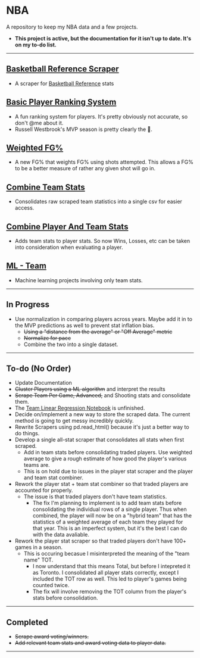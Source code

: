 # NBA
A repository to keep my NBA data and a few projects.

- __This project is active, but the documentation for it isn't up to date. It's on my to-do list.__

---

## [Basketball Reference Scraper](https://github.com/Kallbrig/NBA/tree/main/Basketball%20Reference%20Stat%20Scraper)
+ A scraper for [Basketball Reference](https://www.basketball-reference.com/) stats

## [Basic Player Ranking System](https://github.com/Kallbrig/NBA/tree/main/Basic%20Player%20Ranking%20System)
+ A fun ranking system for players. It's pretty obviously not accurate, so don't @me about it.
+ Russell Westbrook's MVP season is pretty clearly the 🐐.

## [Weighted FG%](https://github.com/Kallbrig/NBA/tree/main/Weighted%20FG%25)
+ A new FG% that weights FG% using shots attempted. This allows a FG% to be a better measure of rather any given shot will go in.

## [Combine Team Stats](https://github.com/Kallbrig/NBA/tree/main/Combine%20Team%20Stats)
+ Consolidates raw scraped team statistics into a single csv for easier access.

## [Combine Player And Team Stats](https://github.com/Kallbrig/NBA/tree/main/Combine%20Player%20and%20Team%20Stats)
+ Adds team stats to player stats. So now Wins, Losses, etc can be taken into consideration when evaluating a player.

## [ML - Team](https://github.com/Kallbrig/NBA/tree/main/ML%20-%20Team)
+ Machine learning projects involving only team stats.

---
## In Progress
+ Use normalization in comparing players across years. Maybe add it in to the MVP predictions as well to prevent stat inflation bias. 
    + ~~Using a "distance from the average" or "Off Average" metric~~
    + ~~Normalize for pace~~
    + Combine the two into a single dataset.

---
## To-do (No Order)

+ Update Documentation
+ ~~Cluster Players using a ML algorithm~~ and interpret the results
+ ~~Scrape Team Per Game, Advanced,~~ and Shooting stats and consolidate them. 
+ The [Team Linear Regression Notebook](https://github.com/Kallbrig/NBA/blob/main/ML%20-%20Team/team_linear_regression.ipynb) is unfinished.
+ Decide on/implement a new way to store the scraped data. The current method is going to get messy incredibly quickly.
+ Rewrite Scrapers using pd.read_html() because it's just a better way to do things.
+ Develop a single all-stat scraper that consolidates all stats when first scraped.
    + Add in team stats before consolidating traded players. Use weighted average to give a rough estimate of how good the player's various teams are.
    + This is on hold due to issues in the player stat scraper and the player and team stat combiner.
+ Rework the player stat + team stat combiner so that traded players are accounted for properly.
    + The issue is that traded players don't have team statistics.
        + The fix I'm planning to implement is to add team stats before consolidating the individual rows of a single player. Thus when combined, the player will now be on a "hybrid team" that has the statistics of a weighted average of each team they played for that year. This is an imperfect system, but it's the best I can do with the data avaliable.
+ Rework the player stat scraper so that traded players don't have 100+ games in a season.
    + This is occuring becasue I misinterpreted the meaning of the "team name" TOT.
        + I now understand that this means Total, but before I intepreted it as Toronto. I consolidated all player stats correctly, except I included the TOT row as well. This led to player's games being counted twice. 
        + The fix will involve removing the TOT column from the player's stats before consolidation.
    
---

## Completed
+ ~~Scrape award voting/winners.~~
+ ~~Add relevant team stats and award voting data to player data.~~

---
